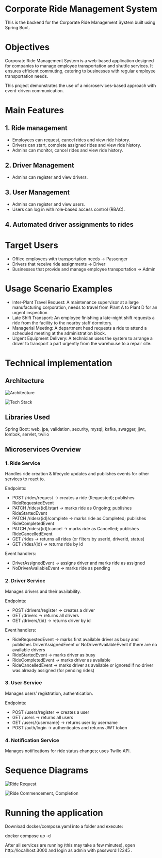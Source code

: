 # Corporate Ride Management System

This is the backend for the Corporate Ride Management System built using Spring Boot.

# Objectives
Corporate Ride Management System is a web-based application designed for companies to manage employee transportation and shuttle services. It ensures efficient commuting, catering to businesses with regular employee transportation needs.

This project demonstrates the use of a microservices-based approach with event-driven communication.

# Main Features
## 1. Ride management
* Employees can request, cancel rides and view ride history.
* Drivers can start, complete assigned rides and view ride history.
* Admins can monitor, cancel rides and view ride history.

## 2. Driver Management
* Admins can register and view drivers.

## 3. User Management
* Admins can register and view users.
* Users can log in with role-based access control (RBAC).

## 4. Automated driver assignments to rides

# Target Users
* Office employees with transportation needs → Passenger
* Drivers that receive ride assignments → Driver
* Businesses that provide and manage employee transportation → Admin

# Usage Scenario Examples
* Inter-Plant Travel Request: A maintenance supervisor at a large manufacturing corporation, needs to travel from Plant A to Plant D for an urgent inspection.
* Late Shift Transport: An employee finishing a late-night shift requests a ride from the facility to the nearby staff dormitory.
* Managerial Meeting: A department head requests a ride to attend a scheduled meeting at the administration block.
* Urgent Equipment Delivery: A technician uses the system to arrange a driver to transport a part urgently from the warehouse to a repair site.

# Technical implementation

## Architecture
![Architecture](https://github.com/user-attachments/assets/fe76fe5c-90a2-479f-92e9-a99227dd7bdd)

![Tech Stack](https://github.com/user-attachments/assets/76332db4-c951-4d60-b9ab-ca9e5b31cbc0)

## Libraries Used
Spring Boot: web, jpa, validation, security, mysql, kafka, swagger, jjwt, lombok, servlet, twilio

## Microservices Overview
### 1. Ride Service
Handles ride creation & lifecycle updates and publishes events for other services to react to. 

Endpoints:
* POST /rides/request → creates a ride (Requested); publishes RideRequestedEvent
* PATCH /rides/{id}/start → marks ride as Ongoing; publishes RideStartedEvent
* PATCH /rides/{id}/complete → marks ride as Completed; publishes RideCompletedEvent
* PATCH /rides/{id}/cancel → marks ride as Cancelled; publishes RideCancelledEvent
* GET /rides → returns all rides (or filters by userId, driverId, status)
* GET /rides/{id} → returns ride by id

Event handlers: 
* DriverAssignedEvent → assigns driver and marks ride as assigned
* NoDriverAvailableEvent → marks ride as pending

### 2. Driver Service
Manages drivers and their availability.

Endpoints:
* POST /drivers/register → creates a driver
* GET /drivers → returns all drivers
* GET /drivers/{id} → returns driver by id

Event handlers:
* RideRequestedEvent → marks first available driver as busy and publishes DriverAssignedEvent or NoDriverAvailableEvent if there are no available drivers
* RideStartedEvent → marks driver as busy
* RideCompletedEvent → marks driver as available
* RideCancelledEvent → marks driver as available or ignored if no driver was already assigned (for pending rides)

### 3. User Service
Manages users’ registration, authentication.

Endpoints:
* POST /users/register → creates a user
* GET /users → returns all users
* GET /users/{username} → returns user by username
* POST /auth/login → authenticates and returns JWT token

### 4. Notification Service
Manages notifications for ride status changes; uses Twilio API.

# Sequence Diagrams
![Ride Request](https://github.com/user-attachments/assets/b9728ca5-dd79-41f5-b116-18c7ea9d5f21)

![Ride Commencement, Completion](https://github.com/user-attachments/assets/d46c7212-da23-4968-adcb-98150c90825d)

# Running the application
Download docker/compose.yaml into a folder and execute: 

docker compose up -d

After all services are running (this may take a few minutes), open http://localhost:3000 and login as admin with password 12345 .
